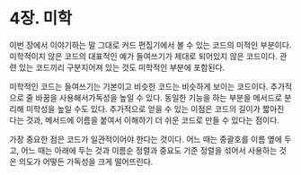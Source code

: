 # 4장. 미학

이번 장에서 이야기하는 말 그대로 커드 편집기에서 볼 수 있는 코드의 미적인 부분이다. 미학적이지 않은 코드의 대표적인 예가 들여쓰기가 제대로 되어있지 않은 코드이다. 관련 있는 코드끼리 구분지어져 있는 것도 미학적인 부분에 포함된다. 

미학적인 코드는 들여쓰기는 기본이고 비슷한 코드는 비슷하게 보이는 코드이다. 추가적으로 줄 바꿈을 사용해서가독성을 높일 수 있다. 동일한 기능을 하는 부분을 메서드로 분리해 미학성을 높일 수도 있다. 추가적으로 얻을 수 있는 이점은 코드의 길이가 짧아진 다는 것과, 메서드에 이름을 붙여서 이해하기 더 쉬운 코드로 만들 수 있다는 점이다.

가장 중요한 점은 코드가 일관적이어야 한다는 것이다. 어느 때는 중괄호를 이름 옆에 두고, 어느 때는 아래에 두는 것과 이름순 정렬과 중요도 기준 정렬을 섞어서 사용하는 것은 의도가 어떻든 가독성을 크게 떨어뜨린다. 


